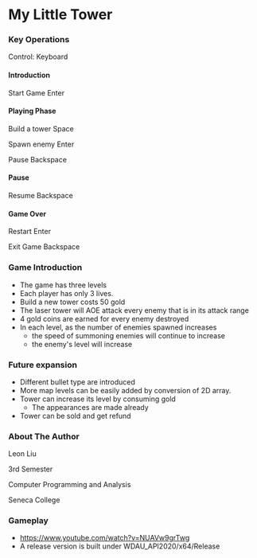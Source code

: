# My Little Tower

 

### **Key Operations**

Control: Keyboard

 

#### Introduction

Start Game        Enter

 

#### Playing Phase

Build a tower     Space

Spawn enemy       Enter

Pause             Backspace

 

#### Pause

Resume            Backspace

 

#### Game Over

Restart           Enter

Exit Game         Backspace

 

 

### **Game Introduction**



- The game has three levels
- Each player has only 3 lives. 
- Build a new tower costs 50 gold
- The laser tower will AOE attack every enemy that is in its attack range
- 4 gold coins are earned for every enemy destroyed
- In each level, as the number of enemies spawned increases
  - the speed of summoning enemies will continue to increase
  - the enemy's level will increase

 

 

### Future expansion



- Different bullet type are introduced
- More map levels can be easily added by conversion of 2D array.
- Tower can increase its level by consuming gold
  - The appearances are made already
- Tower can be sold and get refund



### About The Author



Leon Liu

3rd Semester

Computer Programming and Analysis

Seneca College



### Gameplay


- https://www.youtube.com/watch?v=NUAVw9grTwg
- A release version is built under WDAU_API2020/x64/Release
